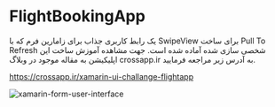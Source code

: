 # FlightBookingApp

یک رابط کاربری جذاب برای زامارین فرم که با SwipeView برای ساخت Pull To Refresh شخصی سازی شده آماده شده است.
جهت مشاهده آموزش ساخت این اپلیکیشن به مقاله موجود در وبلاگ crossapp.ir به آدرس زیر مراجعه فرمایید.

https://crossapp.ir/xamarin-ui-challange-flightapp

![xamarin-form-user-interface](https://raw.githubusercontent.com/jsuarezruiz/FlightBookingApp/master/images/swipe-lottie.gif)


 
